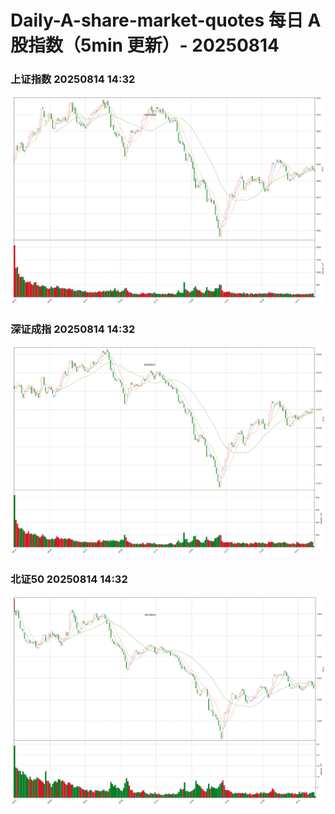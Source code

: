 
# Daily-A-share-market-quotes 每日 A 股指数（5min 更新）- 20250814

### 上证指数 20250814 14:32
![](./fig/2025/8/20250814-sh000001.png)

### 深证成指 20250814 14:32
![](./fig/2025/8/20250814-sz399001.png)

### 北证50 20250814 14:32
![](./fig/2025/8/20250814-bj899050.png)
